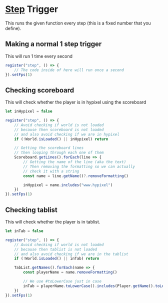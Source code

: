 # [Step](https://www.chattriggers.com/javadocs/-chat-triggers/com.chattriggers.ctjs.engine/-i-register/register-step.html) Trigger
This runs the given function every step (this is a fixed number that you define).<br>

## Making a normal 1 step trigger
This will run 1 time every second
```js
register("step", () => {
    // The code inside of here will run once a second
}).setFps(1)
```

## Checking scoreboard
This will check whether the player is in hypixel using the scoreboard
```js
let inHypixel = false

register("step", () => {
    // Avoid checking if world is not loaded
    // because then scoreboard is not loaded
    // and also avoid checking if we are in hypixel
    if (!World.isLoaded() || inHypixel) return

    // Getting the scoreboard lines
    // then looping through each one of them
    Scoreboard.getLines().forEach(line => {
        // Getting the name of the line (aka the text)
        // Then removing the formatting so we can actually
        // check it with a string
        const name = line.getName()?.removeFormatting()

        inHypixel = name.includes("www.hypixel")
    })
}).setFps(1)
```

## Checking tablist
This will check whether the player is in tablist.
```js
let inTab = false

register("step", () => {
    // Avoid checking if world is not loaded
    // because then tablist is not loaded
    // and also avoid checking if we are in the tablist
    if (!World.isLoaded() || inTab) return

    TabList.getNames().forEach(name => {
        const playerName = name.removeFormatting()

        // We use #toLowerCase just in case
        inTab = playerName.toLowerCase().includes(Player.getName().toLowerCase())
    })
}).setFps(1)
```